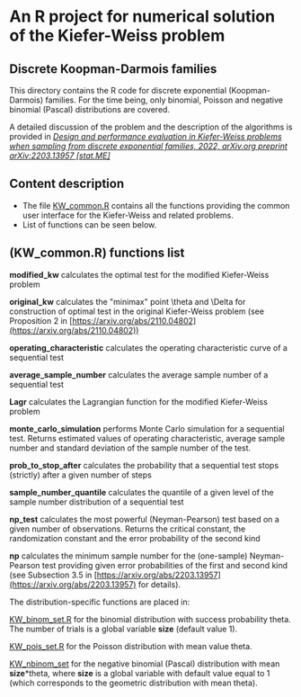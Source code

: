 # An R project for numerical solution of the Kiefer-Weiss problem
## Discrete Koopman-Darmois families

This  directory contains the R code for discrete exponential (Koopman-Darmois) families. For the time being, only binomial, Poisson and 
negative binomial (Pascal) distributions are covered.


A detailed discussion of the problem and the description of the algorithms is provided in
[*Design and performance evaluation in Kiefer-Weiss problems when sampling from discrete 
exponential families, 2022, arXiv.org preprint arXiv:2203.13957 [stat.ME]*](https://arxiv.org/abs/2203.13957)


## Content description
* The file [KW_common.R](KW_common.R) contains all the functions providing the common user interface for the Kiefer-Weiss 
and related problems. 
* List of functions can be seen below. 


## (KW_common.R) functions list

**modified_kw** calculates the optimal test  for the modified Kiefer-Weiss problem

**original_kw** calculates the "minimax" point \theta and  \Delta for construction of optimal test in the original
Kiefer-Weiss problem (see Proposition 2 in [https://arxiv.org/abs/2110.04802](https://arxiv.org/abs/2110.04802))

**operating_characteristic** calculates the operating characteristic curve of a sequential test

**average_sample_number** calculates the average sample number of a sequential test

**Lagr** calculates the Lagrangian function for the modified Kiefer-Weiss problem

**monte_carlo_simulation** performs Monte Carlo simulation for a sequential test. Returns estimated values of operating 
characteristic, average sample number and standard deviation of the sample number of the test.

**prob_to_stop_after** calculates the probability that a sequential test stops (strictly) after a given number of steps

**sample_number_quantile** calculates the quantile of a given level of the sample number distribution of a sequential test

**np_test** calculates the most powerful (Neyman-Pearson) test based on a given number of observations. Returns the 
critical constant, the randomization constant and the error probability of the second kind

**np** calculates the minimum sample number for the (one-sample) Neyman-Pearson test providing given error probabilities 
of the first and second kind (see Subsection 3.5 in [https://arxiv.org/abs/2203.13957](https://arxiv.org/abs/2203.13957) 
for details).

The distribution-specific functions are placed in:

[KW_binom_set.R](KW_binom_set.R)  for the binomial distribution with success probability theta. The number of trials is a global variable **size** (default value 1). 

[KW_pois_set.R](KW_pois_set.R) for the Poisson distribution with mean value theta.

[KW_nbinom_set](KW_nbinom_set) for the negative binomial (Pascal) distribution with mean **size***theta, where **size** is a global 
variable with default value equal to 1 (which corresponds to the geometric distribution with mean theta).



